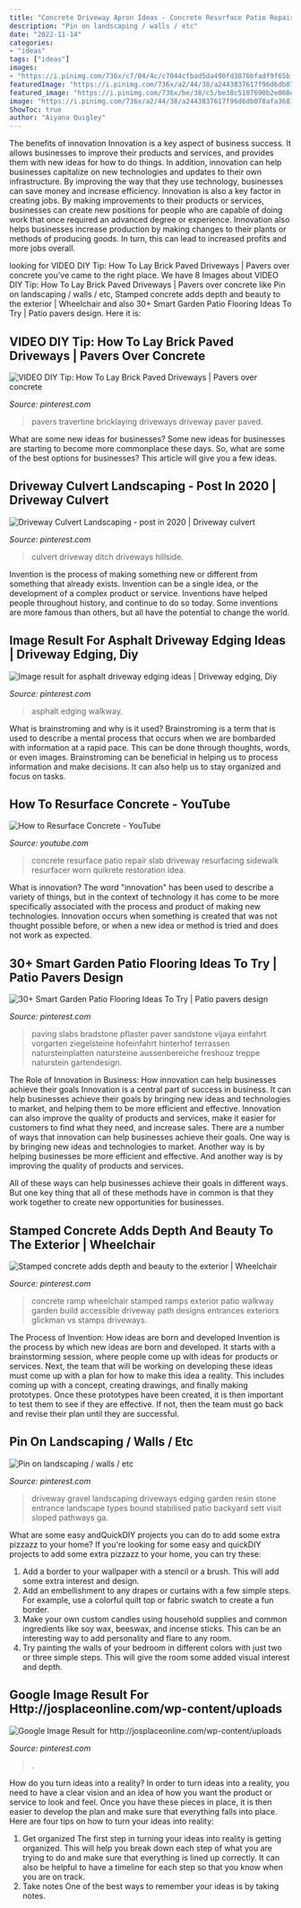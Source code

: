 ```yaml
---
title: "Concrete Driveway Apron Ideas - Concrete Resurface Patio Repair Slab Driveway Resurfacing Sidewalk Resurfacer Worn Quikrete Restoration Idea"
description: "Pin on landscaping / walls / etc"
date: "2022-11-14"
categories:
- "ideas"
tags: ["ideas"]
images:
- "https://i.pinimg.com/736x/c7/04/4c/c7044cfbad5da490fd3876bfadf9f65b.jpg"
featuredImage: "https://i.pinimg.com/736x/a2/44/38/a2443837617f96d6db078afa3681f833.jpg"
featured_image: "https://i.pinimg.com/736x/be/38/c5/be38c5107690b2e008e5077aa78dbd12--gravel-driveway-driveways.jpg"
image: "https://i.pinimg.com/736x/a2/44/38/a2443837617f96d6db078afa3681f833.jpg"
ShowToc: true
author: "Aiyana Quigley"
---
```



The benefits of innovation
Innovation is a key aspect of business success. It allows businesses to improve their products and services, and provides them with new ideas for how to do things. In addition, innovation can help businesses capitalize on new technologies and updates to their own infrastructure. By improving the way that they use technology, businesses can save money and increase efficiency.
Innovation is also a key factor in creating jobs. By making improvements to their products or services, businesses can create new positions for people who are capable of doing work that once required an advanced degree or experience. Innovation also helps businesses increase production by making changes to their plants or methods of producing goods. In turn, this can lead to increased profits and more jobs overall.

	

		
looking for VIDEO DIY Tip: How To Lay Brick Paved Driveways | Pavers over concrete you've came to the right place. We have 8 Images about VIDEO DIY Tip: How To Lay Brick Paved Driveways | Pavers over concrete like Pin on landscaping / walls / etc, Stamped concrete adds depth and beauty to the exterior | Wheelchair and also 30+ Smart Garden Patio Flooring Ideas To Try | Patio pavers design. Here it is:
		
    
## VIDEO DIY Tip: How To Lay Brick Paved Driveways | Pavers Over Concrete

<img loading=lazy src="https://i.pinimg.com/736x/0a/91/37/0a91375527e379f1a6133df8f88330eb.jpg" onerror="this.onerror=null;this.src='https://tse2.mm.bing.net/th?id=OIP.Vw0BrBZted7iB5mzJ5z_TAHaFj&amp;pid=15.1';" alt="VIDEO DIY Tip: How To Lay Brick Paved Driveways | Pavers over concrete">

_Source: pinterest.com_

>pavers travertine bricklaying driveways driveway paver paved. 

	

What are some new ideas for businesses?
Some new ideas for businesses are starting to become more commonplace these days.  So, what are some of the best options for businesses? This article will give you a few ideas.

    
## Driveway Culvert Landscaping - Post In 2020 | Driveway Culvert

<img loading=lazy src="https://i.pinimg.com/736x/c7/04/4c/c7044cfbad5da490fd3876bfadf9f65b.jpg" onerror="this.onerror=null;this.src='https://tse1.mm.bing.net/th?id=OIP.OP4WJ8_KSydfkdy-W2eTQgHaFi&amp;pid=15.1';" alt="Driveway Culvert Landscaping - post in 2020 | Driveway culvert">

_Source: pinterest.com_

>culvert driveway ditch driveways hillside. 

	

Invention is the process of making something new or different from something that already exists. Invention can be a single idea, or the development of a complex product or service. Inventions have helped people throughout history, and continue to do so today. Some inventions are more famous than others, but all have the potential to change the world.

    
## Image Result For Asphalt Driveway Edging Ideas | Driveway Edging, Diy

<img loading=lazy src="https://i.pinimg.com/736x/b0/6e/12/b06e121b07f5eb3288f68b6bdc4dd1c1.jpg" onerror="this.onerror=null;this.src='https://tse4.mm.bing.net/th?id=OIP.s8zLfIPfBSPhjLZAK_Qz3wAAAA&amp;pid=15.1';" alt="Image result for asphalt driveway edging ideas | Driveway edging, Diy">

_Source: pinterest.com_

>asphalt edging walkway. 

	

What is brainstroming and why is it used?
Brainstroming is a term that is used to describe a mental process that occurs when we are bombarded with information at a rapid pace. This can be done through thoughts, words, or even images. Brainstroming can be beneficial in helping us to process information and make decisions. It can also help us to stay organized and focus on tasks.

    
## How To Resurface Concrete - YouTube

<img loading=lazy src="http://i1.ytimg.com/vi/lkl3bY7Z88k/maxresdefault.jpg" onerror="this.onerror=null;this.src='https://tse1.mm.bing.net/th?id=OIP.vBzuYbRVlePiSemVpDPS5AHaEK&amp;pid=15.1';" alt="How to Resurface Concrete - YouTube">

_Source: youtube.com_

>concrete resurface patio repair slab driveway resurfacing sidewalk resurfacer worn quikrete restoration idea. 

	

What is innovation?
The word "innovation" has been used to describe a variety of things, but in the context of technology it has come to be more specifically associated with the process and product of making new technologies. Innovation occurs when something is created that was not thought possible before, or when a new idea or method is tried and does not work as expected.

    
## 30+ Smart Garden Patio Flooring Ideas To Try | Patio Pavers Design

<img loading=lazy src="https://i.pinimg.com/736x/a2/44/38/a2443837617f96d6db078afa3681f833.jpg" onerror="this.onerror=null;this.src='https://tse2.mm.bing.net/th?id=OIP.HQHA62u-zxl5OOmCdZc2iwHaHa&amp;pid=15.1';" alt="30+ Smart Garden Patio Flooring Ideas To Try | Patio pavers design">

_Source: pinterest.com_

>paving slabs bradstone pflaster paver sandstone vijaya einfahrt vorgarten ziegelsteine hofeinfahrt hinterhof terrassen natursteinplatten natursteine aussenbereiche freshouz treppe naturstein gartendesign. 

	

The Role of Innovation in Business: How innovation can help businesses achieve their goals
Innovation is a central part of success in business. It can help businesses achieve their goals by bringing new ideas and technologies to market, and helping them to be more efficient and effective. Innovation can also improve the quality of products and services, make it easier for customers to find what they need, and increase sales.
There are a number of ways that innovation can help businesses achieve their goals. One way is by bringing new ideas and technologies to market. Another way is by helping businesses be more efficient and effective. And another way is by improving the quality of products and services.

All of these ways can help businesses achieve their goals in different ways. But one key thing that all of these methods have in common is that they work together to create new opportunities for businesses.

    
## Stamped Concrete Adds Depth And Beauty To The Exterior | Wheelchair

<img loading=lazy src="https://i.pinimg.com/736x/0d/44/8e/0d448e7ccc8160bdc41f1ad489d84de3--walkway-ideas-patio-ideas.jpg" onerror="this.onerror=null;this.src='https://tse4.mm.bing.net/th?id=OIP.WOf3ElojMsk1gl1Bp44NfQDgEs&amp;pid=15.1';" alt="Stamped concrete adds depth and beauty to the exterior | Wheelchair">

_Source: pinterest.com_

>concrete ramp wheelchair stamped ramps exterior patio walkway garden build accessible driveway path designs entrances exteriors glickman vs stamps driveways. 

	

The Process of Invention: How ideas are born and developed
Invention is the process by which new ideas are born and developed. It starts with a brainstorming session, where people come up with ideas for products or services. Next, the team that will be working on developing these ideas must come up with a plan for how to make this idea a reality. This includes coming up with a concept, creating drawings, and finally making prototypes. Once these prototypes have been created, it is then important to test them to see if they are effective. If not, then the team must go back and revise their plan until they are successful.

    
## Pin On Landscaping / Walls / Etc

<img loading=lazy src="https://i.pinimg.com/736x/be/38/c5/be38c5107690b2e008e5077aa78dbd12--gravel-driveway-driveways.jpg" onerror="this.onerror=null;this.src='https://tse4.mm.bing.net/th?id=OIP.sQCtBhvNYy8QAYsb8_0mewHaLH&amp;pid=15.1';" alt="Pin on landscaping / walls / etc">

_Source: pinterest.com_

>driveway gravel landscaping driveways edging garden resin stone entrance landscape types bound stabilised patio backyard sett visit sloped pathways ga. 

	

What are some easy andQuickDIY projects you can do to add some extra pizzazz to your home?
If you're looking for some easy and quickDIY projects to add some extra pizzazz to your home, you can try these:
1. Add a border to your wallpaper with a stencil or a brush. This will add some extra interest and design.
2. Add an embellishment to any drapes or curtains with a few simple steps. For example, use a colorful quilt top or fabric swatch to create a fun border.
3. Make your own custom candles using household supplies and common ingredients like soy wax, beeswax, and incense sticks. This can be an interesting way to add personality and flare to any room.
4. Try painting the walls of your bedroom in different colors with just two or three simple steps. This will give the room some added visual interest and depth.

    
## Google Image Result For Http://josplaceonline.com/wp-content/uploads

<img loading=lazy src="https://i.pinimg.com/736x/e1/1e/c1/e11ec1ac6963cb5d6593b019838c1f98.jpg" onerror="this.onerror=null;this.src='https://tse1.mm.bing.net/th?id=OIP.j_dgRj8vblPsujM9udbT9QHaFj&amp;pid=15.1';" alt="Google Image Result for http://josplaceonline.com/wp-content/uploads">

_Source: pinterest.com_

>. 

	

How do you turn ideas into a reality?
In order to turn ideas into a reality, you need to have a clear vision and an idea of how you want the product or service to look and feel. Once you have these pieces in place, it is then easier to develop the plan and make sure that everything falls into place. Here are four tips on how to turn your ideas into reality:
1. Get organized
The first step in turning your ideas into reality is getting organized. This will help you break down each step of what you are trying to do and make sure that everything is lined up correctly. It can also be helpful to have a timeline for each step so that you know when you are on track.
2. Take notes
One of the best ways to remember your ideas is by taking notes.

